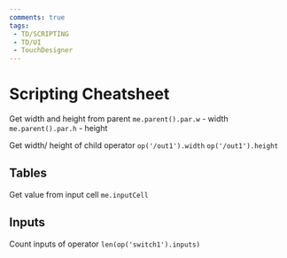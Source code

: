```yaml
---
comments: true
tags:
 - TD/SCRIPTING
 - TD/UI
 - TouchDesigner
---
```


# Scripting Cheatsheet

Get width and height from parent
`me.parent().par.w` - width
`me.parent().par.h` - height

Get width/ height of child operator
`op('/out1').width`
`op('/out1').height`


## Tables

Get value from input cell
`me.inputCell`

## Inputs
Count inputs of operator
`len(op('switch1').inputs)`